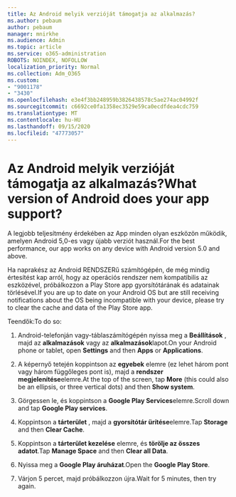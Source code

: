 ```yaml
---
title: Az Android melyik verzióját támogatja az alkalmazás?
ms.author: pebaum
author: pebaum
manager: mnirkhe
ms.audience: Admin
ms.topic: article
ms.service: o365-administration
ROBOTS: NOINDEX, NOFOLLOW
localization_priority: Normal
ms.collection: Adm_O365
ms.custom:
- "9001178"
- "3430"
ms.openlocfilehash: e3e4f3bb248959b3826438578c5ae274ac04992f
ms.sourcegitcommit: c6692ce0fa1358ec3529e59ca0ecdfdea4cdc759
ms.translationtype: MT
ms.contentlocale: hu-HU
ms.lasthandoff: 09/15/2020
ms.locfileid: "47773057"
---
```

# <a name="what-version-of-android-does-your-app-support"></a><span data-ttu-id="87a7b-102">Az Android melyik verzióját támogatja az alkalmazás?</span><span class="sxs-lookup"><span data-stu-id="87a7b-102">What version of Android does your app support?</span></span>

<span data-ttu-id="87a7b-103">A legjobb teljesítmény érdekében az App minden olyan eszközön működik, amelyen Android 5,0-es vagy újabb verziót használ.</span><span class="sxs-lookup"><span data-stu-id="87a7b-103">For the best performance, our app works on any device with Android version 5.0 and above.</span></span>

<span data-ttu-id="87a7b-104">Ha naprakész az Android RENDSZERű számítógépén, de még mindig értesítést kap arról, hogy az operációs rendszer nem kompatibilis az eszközével, próbálkozzon a Play Store app gyorsítótárának és adatainak törlésével.</span><span class="sxs-lookup"><span data-stu-id="87a7b-104">If you are up to date on your Android OS but are still receiving notifications about the OS being incompatible with your device, please try to clear the cache and data of the Play Store app.</span></span>

<span data-ttu-id="87a7b-105">Teendők:</span><span class="sxs-lookup"><span data-stu-id="87a7b-105">To do so:</span></span> 

1. <span data-ttu-id="87a7b-106">Android-telefonján vagy-táblaszámítógépén nyissa meg a **Beállítások** , majd az **alkalmazások** vagy az **alkalmazások**lapot.</span><span class="sxs-lookup"><span data-stu-id="87a7b-106">On your Android phone or tablet, open **Settings** and then **Apps** or **Applications**.</span></span>

2. <span data-ttu-id="87a7b-107">A képernyő tetején koppintson az **egyebek** elemre (ez lehet három pont vagy három függőleges pont is), majd a **rendszer megjelenítése**elemre.</span><span class="sxs-lookup"><span data-stu-id="87a7b-107">At the top of the screen, tap **More** (this could also be an ellipsis, or three vertical dots) and then **Show system**.</span></span> 

3. <span data-ttu-id="87a7b-108">Görgessen le, és koppintson a **Google Play Services**elemre.</span><span class="sxs-lookup"><span data-stu-id="87a7b-108">Scroll down and tap **Google Play services**.</span></span> 

4. <span data-ttu-id="87a7b-109">Koppintson a **tárterület** , majd a **gyorsítótár ürítése**elemre.</span><span class="sxs-lookup"><span data-stu-id="87a7b-109">Tap **Storage** and then **Clear Cache**.</span></span> 

5. <span data-ttu-id="87a7b-110">Koppintson a **tárterület kezelése** elemre, és **törölje az összes adatot**.</span><span class="sxs-lookup"><span data-stu-id="87a7b-110">Tap **Manage Space** and then **Clear all Data**.</span></span> 

6. <span data-ttu-id="87a7b-111">Nyissa meg a **Google Play áruházat**.</span><span class="sxs-lookup"><span data-stu-id="87a7b-111">Open the **Google Play Store**.</span></span> 

7. <span data-ttu-id="87a7b-112">Várjon 5 percet, majd próbálkozzon újra.</span><span class="sxs-lookup"><span data-stu-id="87a7b-112">Wait for 5 minutes, then try again.</span></span> 